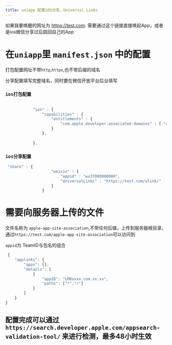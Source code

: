 ```yaml
---
title: uniapp 配置iOS分享，Universal Links
---
```


如果我要唤醒的网址为 https://test.com. 需要通过这个链接直接唤起App，或者是ios微信分享过后跳回自己的App

# 在`uniapp`里 `manifest.json` 中的配置

打包配置网址不带`http`,`https`,也不带后缀的域名

分享配置填写完整域名，同时要在微信开放平台后台填写

### `ios打包配置`

```js
  
            "ios" : {
                "capabilities" : {
                    "entitlements" : {
                        "com.apple.developer.associated-domains" : [ "applinks:test.com" ]
                    }
                },
  
            },
```

### `ios分享配置`

```js
 "share" : {
                    "weixin" : {
                        "appid" : "wx37000000000",
                        "UniversalLinks" : "https://test.com/ulink/"
                    }
                }
```

# 需要向服务器上传的文件

 文件名称为 `apple-app-site-association`,不带任何后缀，上传到服务器根目录，通过`https://test.com/apple-app-site-association`可以访问到

`appid`为 TeamID与包名的组合


```js
 {  
    "applinks": {  
        "apps": [],  
        "details": [  
            {  
                "appID": "LM8xxxx.com.xx.xx",  
                "paths": ["*","/"]  
            }  
        ]  
    }  
}
```

## 配置完成可以通过 `https://search.developer.apple.com/appsearch-validation-tool/` 来进行检测，最多48小时生效